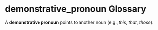 # demonstrative_pronoun Glossary
A **demonstrative pronoun** points to another noun (e.g., *this*, *that*, *those*).

